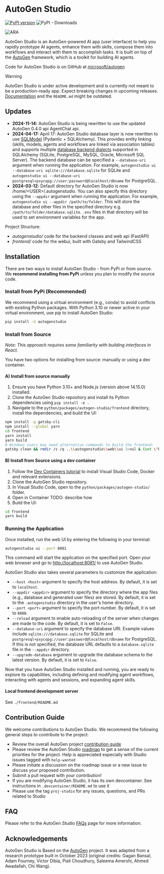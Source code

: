 # AutoGen Studio

[![PyPI version](https://badge.fury.io/py/autogenstudio.svg)](https://badge.fury.io/py/autogenstudio)
![PyPI - Downloads](https://img.shields.io/pypi/dm/autogenstudio)

![ARA](https://media.githubusercontent.com/media/microsoft/autogen/refs/heads/main/python/packages/autogen-studio/docs/ags_screen.png)

AutoGen Studio is an AutoGen-powered AI app (user interface) to help you rapidly prototype AI agents, enhance them with skills, compose them into workflows and interact with them to accomplish tasks. It is built on top of the [AutoGen](https://microsoft.github.io/autogen) framework, which is a toolkit for building AI agents.

Code for AutoGen Studio is on GitHub at [microsoft/autogen](https://github.com/microsoft/autogen/tree/main/python/packages/autogen-studio)

> [!WARNING]
> AutoGen Studio is under active development and is currently not meant to be a production-ready app. Expect breaking changes in upcoming releases. [Documentation](https://microsoft.github.io/autogen/docs/autogen-studio/getting-started) and the `README.md` might be outdated.

## Updates

- **2024-11-14:** AutoGen Studio is being rewritten to use the updated AutoGen 0.4.0 api AgentChat api.
- **2024-04-17:** April 17: AutoGen Studio database layer is now rewritten to use [SQLModel](https://sqlmodel.tiangolo.com/) (Pydantic + SQLAlchemy). This provides entity linking (skills, models, agents and workflows are linked via association tables) and supports multiple [database backend dialects](https://docs.sqlalchemy.org/en/20/dialects/) supported in SQLAlchemy (SQLite, PostgreSQL, MySQL, Oracle, Microsoft SQL Server). The backend database can be specified a `--database-uri` argument when running the application. For example, `autogenstudio ui --database-uri sqlite:///database.sqlite` for SQLite and `autogenstudio ui --database-uri postgresql+psycopg://user:password@localhost/dbname` for PostgreSQL.
- **2024-03-12:** Default directory for AutoGen Studio is now /home/\<USER\>/.autogenstudio. You can also specify this directory using the `--appdir` argument when running the application. For example, `autogenstudio ui --appdir /path/to/folder`. This will store the database and other files in the specified directory e.g. `/path/to/folder/database.sqlite`. `.env` files in that directory will be used to set environment variables for the app.

Project Structure:

- _autogenstudio/_ code for the backend classes and web api (FastAPI)
- _frontend/_ code for the webui, built with Gatsby and TailwindCSS

## Installation

There are two ways to install AutoGen Studio - from PyPi or from source. We **recommend installing from PyPi** unless you plan to modify the source code.

### Install from PyPi (Recommended)

We recommend using a virtual environment (e.g., conda) to avoid conflicts with existing Python packages. With Python 3.10 or newer active in your virtual environment, use pip to install AutoGen Studio:

```bash
pip install -U autogenstudio
```

### Install from Source

_Note: This approach requires some familiarity with building interfaces in React._

You have two options for installing from source: manually or using a dev container.

#### A) Install from source manually

1. Ensure you have Python 3.10+ and Node.js (version above 14.15.0) installed.
2. Clone the AutoGen Studio repository and install its Python dependencies using `pip install -e .`
3. Navigate to the `python/packages/autogen-studio/frontend` directory, install the dependencies, and build the UI:

  ```bash
  npm install -g gatsby-cli
  npm install --global yarn
  cd frontend
  yarn install
  yarn build
  # Windows users may need alternative commands to build the frontend:
  gatsby clean && rmdir /s /q ..\\autogenstudio\\web\\ui 2>nul & (set \"PREFIX_PATH_VALUE=\" || ver>nul) && gatsby build --prefix-paths && xcopy /E /I /Y public ..\\autogenstudio\\web\\ui
  ```

#### B)  Install from Source using a dev container

1. Follow the [Dev Containers tutorial](https://code.visualstudio.com/docs/devcontainers/tutorial) to install Visual Studio Code, Docker and relevant extensions.
2. Clone the AutoGen Studio repository.
3. In Visual Studio Code, open to the `python/packages/autogen-studio/` folder.
4. Open in Container TODO: describe how
5. Build the UI:

  ```bash
  cd frontend
  yarn build
  ```

### Running the Application

Once installed, run the web UI by entering the following in your terminal:

```bash
autogenstudio ui --port 8081
```

This command will start the application on the specified port. Open your web browser and go to <http://localhost:8081/> to use AutoGen Studio.

AutoGen Studio also takes several parameters to customize the application:

- `--host <host>` argument to specify the host address. By default, it is set to `localhost`.
- `--appdir <appdir>` argument to specify the directory where the app files (e.g., database and generated user files) are stored. By default, it is set to the `.autogenstudio` directory in the user's home directory.
- `--port <port>` argument to specify the port number. By default, it is set to `8080`.
- `--reload` argument to enable auto-reloading of the server when changes are made to the code. By default, it is set to `False`.
- `--database-uri` argument to specify the database URI. Example values include `sqlite:///database.sqlite` for SQLite and `postgresql+psycopg://user:password@localhost/dbname` for PostgreSQL. If this is not specified, the database URL defaults to a `database.sqlite` file in the `--appdir` directory.
- `--upgrade-database` argument to upgrade the database schema to the latest version. By default, it is set to `False`.

Now that you have AutoGen Studio installed and running, you are ready to explore its capabilities, including defining and modifying agent workflows, interacting with agents and sessions, and expanding agent skills.

#### Local frontend development server

See `./frontend/README.md`

## Contribution Guide

We welcome contributions to AutoGen Studio. We recommend the following general steps to contribute to the project:

- Review the overall AutoGen project [contribution guide](https://github.com/microsoft/autogen?tab=readme-ov-file#contributing)
- Please review the AutoGen Studio [roadmap](https://github.com/microsoft/autogen/issues/4006) to get a sense of the current priorities for the project. Help is appreciated especially with Studio issues tagged with `help-wanted`
- Please initiate a discussion on the roadmap issue or a new issue to discuss your proposed contribution.
- Submit a pull request with your contribution!
- If you are modifying AutoGen Studio, it has its own devcontainer. See instructions in `.devcontainer/README.md` to use it
- Please use the tag `proj-studio` for any issues, questions, and PRs related to Studio

## FAQ

Please refer to the AutoGen Studio [FAQs](https://microsoft.github.io/autogen/docs/autogen-studio/faqs) page for more information.

## Acknowledgements

AutoGen Studio is Based on the [AutoGen](https://microsoft.github.io/autogen) project. It was adapted from a research prototype built in October 2023 (original credits: Gagan Bansal, Adam Fourney, Victor Dibia, Piali Choudhury, Saleema Amershi, Ahmed Awadallah, Chi Wang).
